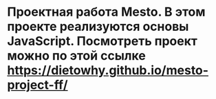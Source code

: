# Проектная работа Mesto. В этом проекте реализуются основы JavaScript. Посмотреть проект можно по этой ссылке https://dietowhy.github.io/mesto-project-ff/

